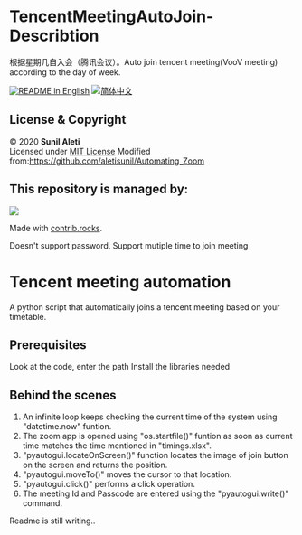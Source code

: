 # TencentMeetingAutoJoin-Describtion
根据星期几自入会（腾讯会议）。Auto join tencent meeting(VooV meeting) according to the day of week.


<a href="./readme/Englsih"><img alt="README in English" src="https://img.shields.io/badge/English-lightgrey"></a>
<a href="./readme/Chinese.md"><img alt="简体中文" src="https://img.shields.io/badge/简体中文-lightgrey"></a>

## License & Copyright

© 2020 <b>Sunil Aleti</b><br>
Licensed under <a href="https://github.com/aletisunil/Automating_Zoom/blob/master/LICENSE">MIT License</a>
Modified from:https://github.com/aletisunil/Automating_Zoom

## This repository is managed by:
<a href="https://github.com/Sam-SSTU/TencentMeetingAutoJoin/graphs/contributors">
  <img src="https://contrib.rocks/image?repo=Sam-SSTU/TencentMeetingAutoJoin" />
</a>

Made with [contrib.rocks](https://contrib.rocks).



Doesn't support password. Support mutiple time to join meeting



# Tencent meeting automation
A python script that automatically joins a tencent meeting based on your timetable.

## Prerequisites

Look at the code, enter the path
Install the libraries needed

## Behind the scenes

<ol>
<li>An infinite loop keeps checking the current time of the system using "datetime.now" funtion.</li>
<li>The zoom app is opened using "os.startfile()" funtion as soon as current time matches the time mentioned in "timings.xlsx".</li>
<li>"pyautogui.locateOnScreen()" function locates the image of join button on the screen and returns the position.</li>
<li>"pyautogui.moveTo()" moves the cursor to that location.</li>
<li>"pyautogui.click()" performs a click operation.</li>
<li>The meeting Id and Passcode are entered using the "pyautogui.write()" command.</li>
</ol>



Readme is still writing..
